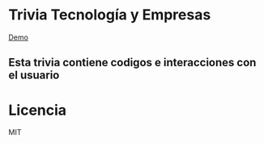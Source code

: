 # Trivia Tecnología y Empresas
[Demo](https://replit.com/@geometrydashfor/Mi-trivia-Patrick-Celis)

## Esta trivia contiene codigos e interacciones con el usuario 

# Licencia
MIT